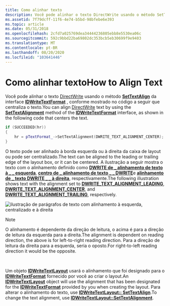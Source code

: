 ```yaml
---
title: Como alinhar texto
description: Você pode alinhar o texto DirectWrite usando o método SetTextAlign da interface IDWriteTextFormat.
ms.assetid: 7f79dcff-11f6-4e74-b5bd-98bfebe6e393
ms.topic: article
ms.date: 05/31/2018
ms.openlocfilehash: 2cfd7a025769dea34444236805ebb8e5530ea06c
ms.sourcegitcommit: 592c9bbd22ba69802dc353bcb5eb30699f9e9403
ms.translationtype: MT
ms.contentlocale: pt-BR
ms.lasthandoff: 08/20/2020
ms.locfileid: "103641446"
---
```

# <a name="how-to-align-text"></a><span data-ttu-id="ade80-103">Como alinhar texto</span><span class="sxs-lookup"><span data-stu-id="ade80-103">How to Align Text</span></span>

<span data-ttu-id="ade80-104">Você pode alinhar o texto [DirectWrite](direct-write-portal.md) usando o método [**SetTextAlign**](/windows/win32/api/dwrite/nf-dwrite-idwritetextformat-settextalignment) da interface [**IDWriteTextFormat**](/windows/win32/api/dwrite/nn-dwrite-idwritetextformat) , conforme mostrado no código a seguir que centraliza o texto.</span><span class="sxs-lookup"><span data-stu-id="ade80-104">You can align [DirectWrite](direct-write-portal.md) text by using the [**SetTextAlignment**](/windows/win32/api/dwrite/nf-dwrite-idwritetextformat-settextalignment) method of the [**IDWriteTextFormat**](/windows/win32/api/dwrite/nn-dwrite-idwritetextformat) interface, as shown in the following code that centers the text.</span></span>


```C++
if (SUCCEEDED(hr))
{
    hr = pTextFormat_->SetTextAlignment(DWRITE_TEXT_ALIGNMENT_CENTER);
}
```



<span data-ttu-id="ade80-105">O texto pode ser alinhado à borda esquerda ou à direita da caixa de layout ou pode ser centralizado.</span><span class="sxs-lookup"><span data-stu-id="ade80-105">The text can be aligned to the leading or trailing edge of the layout box, or it can be centered.</span></span> <span data-ttu-id="ade80-106">A ilustração a seguir mostra o texto com o alinhamento definido como [**DWRITE de \_ alinhamento de texto à \_ \_ esquerda**](/windows/win32/api/dwrite/ne-dwrite-dwrite_text_alignment), [**centro de \_ alinhamento de texto \_ \_ DWRITE**](/windows/win32/api/dwrite/ne-dwrite-dwrite_text_alignment)e [**alinhamento de \_ texto DWRITE \_ \_ à direita**](/windows/win32/api/dwrite/ne-dwrite-dwrite_text_alignment), respectivamente.</span><span class="sxs-lookup"><span data-stu-id="ade80-106">The following illustration shows text with the alignment set to [**DWRITE\_TEXT\_ALIGNMENT\_LEADING**](/windows/win32/api/dwrite/ne-dwrite-dwrite_text_alignment), [**DWRITE\_TEXT\_ALIGNMENT\_CENTER**](/windows/win32/api/dwrite/ne-dwrite-dwrite_text_alignment), and [**DWRITE\_TEXT\_ALIGNMENT\_TRAILING**](/windows/win32/api/dwrite/ne-dwrite-dwrite_text_alignment), respectively.</span></span>

![ilustração de parágrafos de texto com alinhamento à esquerda, centralizado e à direita](images/textalignment.png)

> [!Note]  
> <span data-ttu-id="ade80-108">O alinhamento é dependente da direção de leitura, o acima é para a direção de leitura da esquerda para a direita.</span><span class="sxs-lookup"><span data-stu-id="ade80-108">The alignment is dependent on reading direction, the above is for left-to-right reading direction.</span></span> <span data-ttu-id="ade80-109">Para a direção de leitura da direita para a esquerda, seria o oposto.</span><span class="sxs-lookup"><span data-stu-id="ade80-109">For right-to-left reading direction it would be the opposite.</span></span>

 

<span data-ttu-id="ade80-110">Um objeto [**IDWriteTextLayout**](/windows/win32/api/dwrite/nn-dwrite-idwritetextlayout) usará o alinhamento que foi designado para o [**IDWriteTextFormat**](/windows/win32/api/dwrite/nn-dwrite-idwritetextformat) fornecido por você ao criar o layout.</span><span class="sxs-lookup"><span data-stu-id="ade80-110">An [**IDWriteTextLayout**](/windows/win32/api/dwrite/nn-dwrite-idwritetextlayout) object will use the alignment that has been designated for the [**IDWriteTextFormat**](/windows/win32/api/dwrite/nn-dwrite-idwritetextformat) provided by you when creating the layout.</span></span> <span data-ttu-id="ade80-111">Para alterar o alinhamento do texto, use [**IDWriteTextLayout:: SetTextAlign**](/windows/win32/api/dwrite/nf-dwrite-idwritetextformat-settextalignment).</span><span class="sxs-lookup"><span data-stu-id="ade80-111">To change the text alignment, use [**IDWriteTextLayout::SetTextAlignment**](/windows/win32/api/dwrite/nf-dwrite-idwritetextformat-settextalignment).</span></span>

 

 